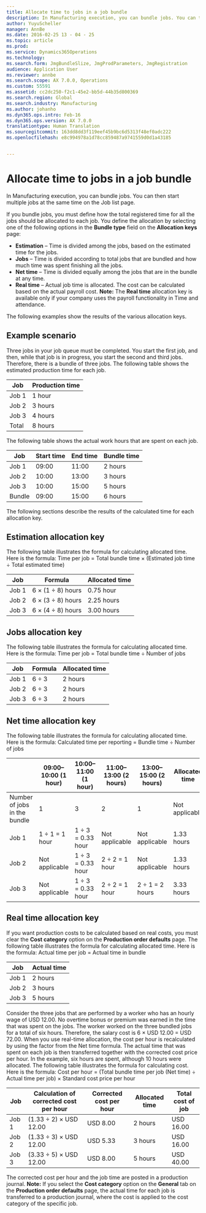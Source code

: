 ```yaml
---
title: Allocate time to jobs in a job bundle
description: In Manufacturing execution, you can bundle jobs. You can then start multiple jobs at the same time on the Job list page.
author: YuyuScheller
manager: AnnBe
ms.date: 2016-02-25 13 - 04 - 25
ms.topic: article
ms.prod: 
ms.service: Dynamics365Operations
ms.technology: 
ms.search.form: JmgBundleSlize, JmgProdParameters, JmgRegistration
audience: Application User
ms.reviewer: annbe
ms.search.scope: AX 7.0.0, Operations
ms.custom: 55591
ms.assetid: cc2dc250-f2c1-45e2-bb5d-44b35d800369
ms.search.region: Global
ms.search.industry: Manufacturing
ms.author: johanho
ms.dyn365.ops.intro: Feb-16
ms.dyn365.ops.version: AX 7.0.0
translationtype: Human Translation
ms.sourcegitcommit: 163dd8dd3f119eef45b9bc6d5313f48ef0adc222
ms.openlocfilehash: e8c994978a1d78cc859487a9741559d0d1a43185


---
```


# <a name="allocate-time-to-jobs-in-a-job-bundle"></a>Allocate time to jobs in a job bundle

In Manufacturing execution, you can bundle jobs. You can then start multiple jobs at the same time on the Job list page.

If you bundle jobs, you must define how the total registered time for all the jobs should be allocated to each job. You define the allocation by selecting one of the following options in the **Bundle type** field on the **Allocation keys** page:

-   **Estimation** – Time is divided among the jobs, based on the estimated time for the jobs.
-   **Jobs** – Time is divided according to total jobs that are bundled and how much time was spent finishing all the jobs.
-   **Net time** – Time is divided equally among the jobs that are in the bundle at any time.
-   **Real time** – Actual job time is allocated. The cost can be calculated based on the actual payroll cost. **Note:** The **Real time** allocation key is available only if your company uses the payroll functionality in Time and attendance.

The following examples show the results of the various allocation keys.

## <a name="example-scenario"></a>Example scenario
Three jobs in your job queue must be completed. You start the first job, and then, while that job is in progress, you start the second and third jobs. Therefore, there is a bundle of three jobs. The following table shows the estimated production time for each job.

| Job   | Production time |
|-------|-----------------|
| Job 1 | 1 hour          |
| Job 2 | 3 hours         |
| Job 3 | 4 hours         |
| Total | 8 hours         |

The following table shows the actual work hours that are spent on each job.

| Job    | Start time | End time | Bundle time |
|--------|------------|----------|-------------|
| Job 1  | 09:00      | 11:00    | 2 hours     |
| Job 2  | 10:00      | 13:00    | 3 hours     |
| Job 3  | 10:00      | 15:00    | 5 hours     |
| Bundle | 09:00      | 15:00    | 6 hours     |

The following sections describe the results of the calculated time for each allocation key.

## <a name="estimation-allocation-key"></a>Estimation allocation key
The following table illustrates the formula for calculating allocated time. Here is the formula: Time per job = Total bundle time × (Estimated job time ÷ Total estimated time)

| Job   | Formula           | Allocated time |
|-------|-------------------|----------------|
| Job 1 | 6 × (1 ÷ 8) hours | 0.75 hour      |
| Job 2 | 6 × (3 ÷ 8) hours | 2.25 hours     |
| Job 3 | 6 × (4 ÷ 8) hours | 3.00 hours     |

## <a name="jobs-allocation-key"></a>Jobs allocation key
The following table illustrates the formula for calculating allocated time. Here is the formula: Time per job = Total bundle time ÷ Number of jobs

| Job   | Formula | Allocated time |
|-------|---------|----------------|
| Job 1 | 6 ÷ 3   | 2 hours        |
| Job 2 | 6 ÷ 3   | 2 hours        |
| Job 3 | 6 ÷ 3   | 2 hours        |

## <a name="net-time-allocation-key"></a>Net time allocation key
The following table illustrates the formula for calculating allocated time. Here is the formula: Calculated time per reporting = Bundle time ÷ Number of jobs

|                              | 09:00–10:00 (1 hour) | 10:00–11:00 (1 hour) | 11:00–13:00 (2 hours) | 13:00–15:00 (2 hours) | Allocated time |
|------------------------------|----------------------|----------------------|-----------------------|-----------------------|----------------|
| Number of jobs in the bundle | 1                    | 3                    | 2                     | 1                     | Not applicable |
| Job 1                        | 1 ÷ 1 = 1 hour       | 1 ÷ 3 = 0.33 hour    | Not applicable        | Not applicable        | 1.33 hours     |
| Job 2                        | Not applicable       | 1 ÷ 3 = 0.33 hour    | 2 ÷ 2 = 1 hour        | Not applicable        | 1.33 hours     |
| Job 3                        | Not applicable       | 1 ÷ 3 = 0.33 hour    | 2 ÷ 2 = 1 hour        | 2 ÷ 1 = 2 hours       | 3.33 hours     |

## <a name="real-time-allocation-key"></a>Real time allocation key
If you want production costs to be calculated based on real costs, you must clear the **Cost category** option on the **Production order defaults** page. The following table illustrates the formula for calculating allocated time. Here is the formula: Actual time per job = Actual time in bundle

| Job   | Actual time |
|-------|-------------|
| Job 1 | 2 hours     |
| Job 2 | 3 hours     |
| Job 3 | 5 hours     |

Consider the three jobs that are performed by a worker who has an hourly wage of USD 12.00. No overtime bonus or premium was earned in the time that was spent on the jobs. The worker worked on the three bundled jobs for a total of six hours. Therefore, the salary cost is 6 × USD 12.00 = USD 72.00. When you use real-time allocation, the cost per hour is recalculated by using the factor from the Net time formula. The actual time that was spent on each job is then transferred together with the corrected cost price per hour. In the example, six hours are spent, although 10 hours were allocated. The following table illustrates the formula for calculating cost. Here is the formula: Cost per hour = (Total bundle time per job (Net time) ÷ Actual time per job) × Standard cost price per hour

| Job   | Calculation of corrected cost per hour | Corrected cost per hour | Allocated time | Total cost of job |
|-------|----------------------------------------|-------------------------|----------------|-------------------|
| Job 1 | (1.33 ÷ 2) × USD 12.00                 | USD 8.00                | 2 hours        | USD 16.00         |
| Job 2 | (1.33 ÷ 3) × USD 12.00                 | USD 5.33                | 3 hours        | USD 16.00         |
| Job 3 | (3.33 ÷ 5) × USD 12.00                 | USD 8.00                | 5 hours        | USD 40.00         |

The corrected cost per hour and the job time are posted in a production journal. **Note:** If you select the **Cost category** option on the **General** tab on the **Production order defaults** page, the actual time for each job is transferred to a production journal, where the cost is applied to the cost category of the specific job.




<!--HONumber=Feb17_HO3-->


